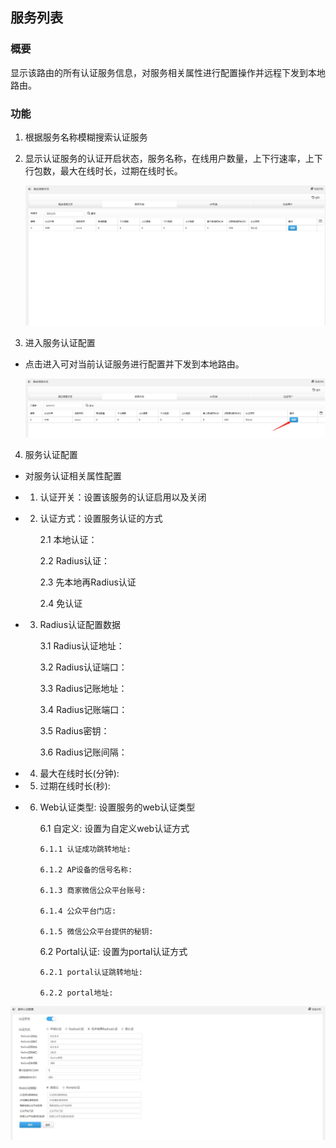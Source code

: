 
##  服务列表
### 概要
显示该路由的所有认证服务信息，对服务相关属性进行配置操作并远程下发到本地路由。

### 功能
1. 根据服务名称模糊搜索认证服务

2. 显示认证服务的认证开启状态，服务名称，在线用户数量，上下行速率，上下行包数，最大在线时长，过期在线时长。

    ![Alt text](/images/service_list.jpg)

3.  进入服务认证配置

* 点击进入可对当前认证服务进行配置并下发到本地路由。

    ![Alt text](/images/enter_service.jpg)

4.  服务认证配置

* 对服务认证相关属性配置

* 1. 认证开关：设置该服务的认证启用以及关闭

* 2. 认证方式：设置服务认证的方式

        2.1 本地认证：

        2.2 Radius认证：

        2.3 先本地再Radius认证

        2.4 免认证

* 3. Radius认证配置数据

        3.1 Radius认证地址：   

        3.2 Radius认证端口：   

        3.3 Radius记账地址：  
    
        3.4 Radius记账端口：   

        3.5 Radius密钥：   

        3.6 Radius记账间隔：  

* 4.  最大在线时长(分钟):       

* 5.  过期在线时长(秒):    

* 6.  Web认证类型:  设置服务的web认证类型

        6.1 自定义:   设置为自定义web认证方式

          6.1.1 认证成功跳转地址:  

          6.1.2 AP设备的信号名称:  

          6.1.3 商家微信公众平台账号:  

          6.1.4 公众平台门店:   

          6.1.5 微信公众平台提供的秘钥:  

        6.2 Portal认证:  设置为portal认证方式
    
          6.2.1 portal认证跳转地址:  

          6.2.2 portal地址:
    

![Alt text](/images/service_config.jpg)



